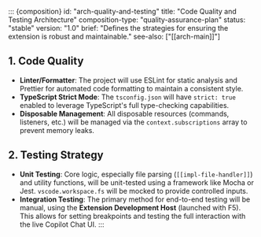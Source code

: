 ::: {composition}
id: "arch-quality-and-testing"
title: "Code Quality and Testing Architecture"
composition-type: "quality-assurance-plan"
status: "stable"
version: "1.0"
brief: "Defines the strategies for ensuring the extension is robust and maintainable."
see-also: ["[[arch-main]]"]

## 1. Code Quality

-   **Linter/Formatter**: The project will use ESLint for static analysis and Prettier for automated code formatting to maintain a consistent style.
-   **TypeScript Strict Mode**: The `tsconfig.json` will have `strict: true` enabled to leverage TypeScript's full type-checking capabilities.
-   **Disposable Management**: All disposable resources (commands, listeners, etc.) will be managed via the `context.subscriptions` array to prevent memory leaks.

## 2. Testing Strategy

-   **Unit Testing**: Core logic, especially file parsing (`[[impl-file-handler]]`) and utility functions, will be unit-tested using a framework like Mocha or Jest. `vscode.workspace.fs` will be mocked to provide controlled inputs.
-   **Integration Testing**: The primary method for end-to-end testing will be manual, using the **Extension Development Host** (launched with F5). This allows for setting breakpoints and testing the full interaction with the live Copilot Chat UI.
:::